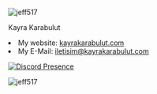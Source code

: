 <p align="left"> <img src="https://komarev.com/ghpvc/?username=jeff517&label=Profile%20views&color=0e75b6&style=flat" alt="jeff517" /> </p>

<p dir="auto">Kayra Karabulut</p>

<li>My website: <a href="https://www.kayrakarabulut.com">kayrakarabulut.com</a></li>
<li>My E-Mail: <a href="mailto:iletisim@kayrakarabulut.com">iletisim@kayrakarabulut.com</a></li>

[![Discord Presence](https://lanyard.cnrad.dev/api/533591831443931136)](https://discord.com/users/:533591831443931136)

<img src="https://camo.githubusercontent.com/6df0d363889f105b46edb6715bd3235fb649eacd08c95542418a36b65ba8256a/68747470733a2f2f6769746875622d726561646d652d73746174732e76657263656c2e6170702f6170692f746f702d6c616e67733f757365726e616d653d61686d657463657669696b2673686f775f69636f6e733d74727565267469746c655f636f6c6f723d32313865653626746578745f636f6c6f723d6666666666662662675f636f6c6f723d30643131313726686964655f626f726465723d747275652663616368655f7365636f6e64733d30266c6f63616c653d656e266c61796f75743d636f6d70616374" alt="jeff517" data-canonical-src="https://github-readme-stats.vercel.app/api/top-langs?username=ahmetceviik&amp;show_icons=true&amp;title_color=218ee6&amp;text_color=ffffff&amp;bg_color=0d1117&amp;hide_border=true&amp;cache_seconds=0&amp;locale=en&amp;layout=compact" style="max-width: 100%;">
